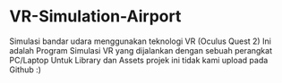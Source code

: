 # VR-Simulation-Airport

Simulasi bandar udara menggunakan teknologi VR (Oculus Quest 2)
Ini adalah Program Simulasi VR yang dijalankan dengan sebuah perangkat PC/Laptop
Untuk Library dan Assets projek ini tidak kami upload pada Github :)
